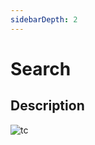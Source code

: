 ```yaml
---
sidebarDepth: 2
---
```

# Search <Badge text="under development" type="error"/> 

## Description

![tc](https://attachments.cbd.int/action-agenda-components/search.png)

